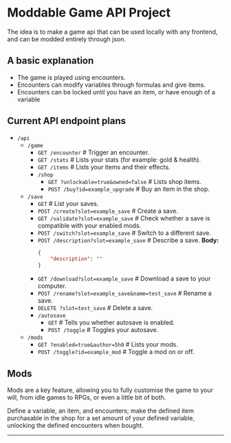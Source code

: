 # Moddable Game API Project
The idea is to make a game api that can be used locally with any frontend, and can be modded entirely through json.

## A basic explanation
- The game is played using encounters. 
- Encounters can modify variables through formulas and give items. 
- Encounters can be locked until you have an item, or have enough of a variable

## Current API endpoint plans
- `/api`
    - `/game`
        - `GET /encounter` # Trigger an encounter. 
        - `GET /stats` # Lists your stats (for example: gold & health). 
        - `GET /items` # Lists your items and their effects. 
        - `/shop`
            - `GET ?unlockable=true&owned=false` # Lists shop items. 
            - `POST /buy?id=example_upgrade` # Buy an item in the shop. 
    - `/save` 
        - `GET` # List your saves. 
        - `POST /create?slot=example_save` # Create a save. 
        - `GET /validate?slot=example_save` # Check whether a save is compatible with your enabled mods. 
        - `POST /switch?slot=example_save` # Switch to a different save. 
        - `POST /description?slot=example_save` # Describe a save. 
            **Body:**  
            ```json
            {
                "description": ""
            }
            ```
        - `GET /download?slot=example_save` # Download a save to your computer. 
        - `POST /rename?slot=example_save&name=test_save` # Rename a save. 
        - `DELETE ?slot=test_save` # Delete a save. 
        - `/autosave`
            - `GET` # Tells you whether autosave is enabled. 
            - `POST /toggle` # Toggles your autosave. 
  - `/mods`
    - `GET ?enabled=true&author=5h0` # Lists your mods. 
    - `POST /toggle?id=example_mod` # Toggle a mod on or off. 

## Mods
Mods are a key feature, allowing you to fully customise the game to your will, from idle games to RPGs, or even a little bit of both. 

Define a variable, an item, and encounters; make the defined item purchasable in the shop for a set amount of your defined variable, unlocking the defined encounters when bought. 


---
